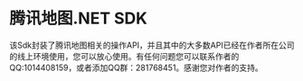 # 腾讯地图.NET SDK
该Sdk封装了腾讯地图相关的操作API，并且其中的大多数API已经在作者所在公司的线上环境使用，您可以放心使用。有任何问题您可以联系作者的QQ:1014408159，或者添加QQ群：281768451。感谢您对作者的支持。
